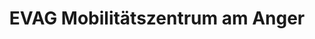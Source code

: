 ---
title: "EVAG Mobilitätszentrum am Anger"
url: /erfurt/evag-mobilitaetszentrum-am-anger/
shop: Tickets
---
